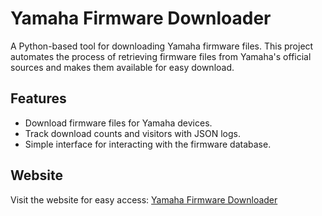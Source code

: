 # Yamaha Firmware Downloader

A Python-based tool for downloading Yamaha firmware files. This project automates the process of retrieving firmware files from Yamaha's official sources and makes them available for easy download.

## Features
- Download firmware files for Yamaha devices.
- Track download counts and visitors with JSON logs.
- Simple interface for interacting with the firmware database.

## Website
Visit the website for easy access: [Yamaha Firmware Downloader](https://yamaha-firmware.clevrthings.com)
